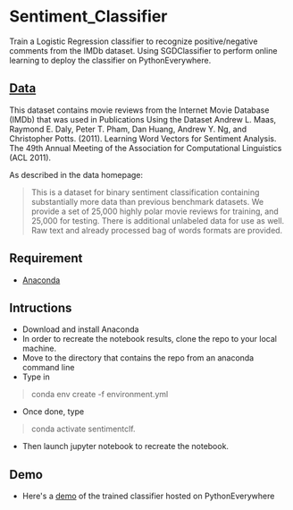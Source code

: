 # Sentiment_Classifier

Train a Logistic Regression classifier to recognize positive/negative comments from the IMDb dataset.
Using SGDClassifier to perform online learning to deploy the classifier on PythonEverywhere.

## [Data](http://ai.stanford.edu/~amaas/data/sentiment/)

This dataset contains movie reviews from the Internet Movie Database (IMDb) that was used in 
Publications Using the Dataset
Andrew L. Maas, Raymond E. Daly, Peter T. Pham, Dan Huang, Andrew Y. Ng, and Christopher Potts. (2011). Learning Word Vectors for Sentiment Analysis. The 49th Annual Meeting of the Association for Computational Linguistics (ACL 2011).

As described in the data homepage:

> This is a dataset for binary sentiment classification containing substantially more data than previous benchmark datasets. We provide a set of 25,000 highly polar movie reviews for training, and 25,000 for testing. There is additional unlabeled data for use as well. Raw text and already processed bag of words formats are provided. 

## Requirement

- [Anaconda](https://www.anaconda.com/distribution/#download-section)

## Intructions

- Download and install Anaconda
- In order to recreate the notebook results, clone the repo to your local machine.
- Move to the directory that contains the repo from an anaconda command line
- Type in 
> conda env create -f environment.yml
- Once done, type 
> conda activate sentimentclf. 
- Then launch jupyter notebook to recreate the notebook.

## Demo

- Here's a [demo](http://tung2921.pythonanywhere.com/results) of the trained classifier hosted on PythonEverywhere  
